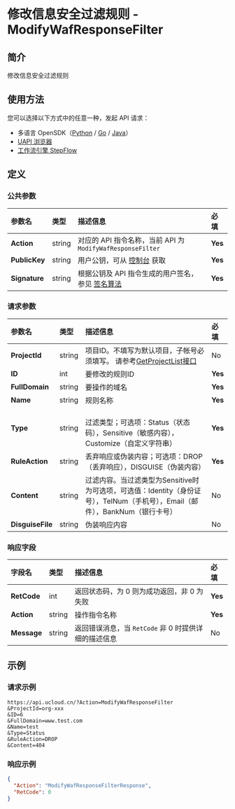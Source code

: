 # 修改信息安全过滤规则 - ModifyWafResponseFilter

## 简介

修改信息安全过滤规则





## 使用方法

您可以选择以下方式中的任意一种，发起 API 请求：
- 多语言 OpenSDK（[Python](https://github.com/ucloud/ucloud-sdk-python3) / [Go](https://github.com/ucloud/ucloud-sdk-go) / [Java](https://github.com/ucloud/ucloud-sdk-java)）
- [UAPI 浏览器](https://console.ucloud.cn/uapi/detail?id=ModifyWafResponseFilter)
- [工作流引擎 StepFlow](https://console.ucloud.cn/stepflow/manage/)

## 定义

### 公共参数

| 参数名 | 类型 | 描述信息 | 必填 |
|:---|:---|:---|:---|
| **Action**     | string  | 对应的 API 指令名称，当前 API 为 `ModifyWafResponseFilter`                        | **Yes** |
| **PublicKey**  | string  | 用户公钥，可从 [控制台](https://console.ucloud.cn/uapi/apikey) 获取                                             | **Yes** |
| **Signature**  | string  | 根据公钥及 API 指令生成的用户签名，参见 [签名算法](api/summary/signature.md)  | **Yes** |

### 请求参数

| 参数名 | 类型 | 描述信息 | 必填 |
|:---|:---|:---|:---|
| **ProjectId** | string | 项目ID。不填写为默认项目，子帐号必须填写。 请参考[GetProjectList接口](api/summary/get_project_list) |No|
| **ID** | int | 要修改的规则ID |**Yes**|
| **FullDomain** | string | 要操作的域名 |**Yes**|
| **Name** | string | 规则名称 |**Yes**|
| **Type** | string | 	<br />过滤类型；可选项：Status（状态码），Sensitive（敏感内容），Customize（自定义字符串） |**Yes**|
| **RuleAction** | string | 丢弃响应或伪装内容；可选项：DROP（丢弃响应），DISGUISE（伪装内容） |**Yes**|
| **Content** | string | 过滤内容。当过滤类型为Sensitive时为可选项，可选值：Identity（身份证号），TelNum（手机号），Email（邮件），BankNum（银行卡号） |No|
| **DisguiseFile** | string | 伪装响应内容 |No|

### 响应字段

| 字段名 | 类型 | 描述信息 | 必填 |
|:---|:---|:---|:---|
| **RetCode** | int | 返回状态码，为 0 则为成功返回，非 0 为失败 |**Yes**|
| **Action** | string | 操作指令名称 |**Yes**|
| **Message** | string | 返回错误消息，当 `RetCode` 非 0 时提供详细的描述信息 |No|




## 示例

### 请求示例
    
```
https://api.ucloud.cn/?Action=ModifyWafResponseFilter
&ProjectId=org-xxx
&ID=6
&FullDomain=www.test.com
&Name=test
&Type=Status
&RuleAction=DROP
&Content=404
```

### 响应示例
    
```json
{
  "Action": "ModifyWafResponseFilterResponse",
  "RetCode": 0
}
```





